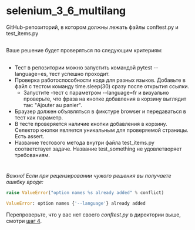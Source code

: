 # selenium_3_6_multilang
GitHub-репозиторий, в котором должны лежать файлы conftest.py и test_items.py
##
Ваше решение будет проверяться по следующим критериям:
##
- Тест в репозитории можно запустить командой pytest --language=es, тест успешно проходит.
- Проверка работоспособности кода для разных языков. Добавьте в файл с тестом команду time.sleep(30) сразу после открытия ссылки. 
  - Запустите -тест с параметром --language=fr и визуально проверьте, что фраза на кнопке добавления в корзину выглядит так: "Ajouter au panier".
- Браузер должен объявляться в фикстуре browser и передаваться в тест как параметр.
- В тесте проверяется наличие кнопки добавления в корзину. Селектор кнопки является уникальным для проверяемой страницы. Есть assert.
- Название тестового метода внутри файла test_items.py соответствует задаче. Название test_something не удовлетворяет требованиям.
#
*Важно! Если при рецензировании чужого решения вы получаете ошибку вроде:*
```python
raise ValueError("option names %s already added" % conflict)

ValueError: option names {'--language'} already added
```
Перепроверьте, что у вас нет своего _conftest.py_ в директории выше, смотри [шаг 4](https://stepik.org/lesson/237240/step/4?unit=209628).
